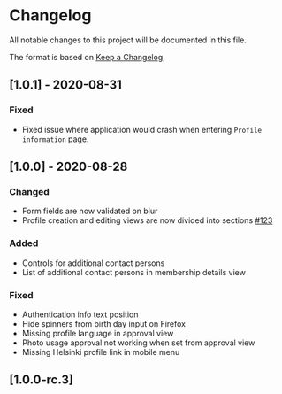 # Changelog
All notable changes to this project will be documented in this file.

The format is based on [Keep a Changelog](https://keepachangelog.com/en/1.0.0/),

## [1.0.1] - 2020-08-31
### Fixed
- Fixed issue where application would crash when entering `Profile information` page.

## [1.0.0] - 2020-08-28
### Changed
- Form fields are now validated on blur
- Profile creation and editing views are now divided into sections [#123](https://github.com/City-of-Helsinki/youth-membership-ui/pull/123)

### Added
- Controls for additional contact persons
- List of additional contact persons in membership details view

### Fixed
- Authentication info text position
- Hide spinners from birth day input on Firefox
- Missing profile language in approval view
- Photo usage approval not working when set from approval view
- Missing Helsinki profile link in mobile menu

## [1.0.0-rc.3]